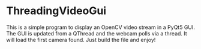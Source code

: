 # ThreadingVideoGui
This is a simple program to display an OpenCV video stream in a PyQt5 GUI. 
The GUI is updated from a QThread and the webcam polls via a thread.
It will load the first camera found. Just build the file and enjoy!